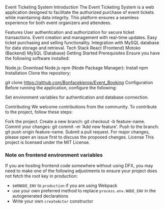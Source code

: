 Event Ticketing System
Introduction
The Event Ticketing System is a web application designed to facilitate the authorized purchase of event tickets while maintaining data integrity. This platform ensures a seamless experience for both event organizers and attendees.

Features
User authentication and authorization for secure ticket transactions.
Event creation and management with real-time updates.
Easy ticket purchasing and selling functionality.
Integration with MySQL database for data storage and retrieval.
Tech Stack
React (Frontend)
Motoko (Backend)
MySQL (Database)
Getting Started
Prerequisites
Ensure you have the following software installed:

Node.js: Download Node.js
npm (Node Package Manager): Install npm
Installation
Clone the repository:

git clone https://github.com/Bonfacekiprop/Event_Booking
Configuration
Before running the application, configure the following:

Set environment variables for authentication and database connection.

Contributing
We welcome contributions from the community. To contribute to the project, follow these steps:

Fork the project.
Create a new branch: git checkout -b feature-name.
Commit your changes: git commit -m 'Add new feature'.
Push to the branch: git push origin feature-name.
Submit a pull request.
For major changes, please open an issue first to discuss the proposed changes.
License
This project is licensed under the MIT License.

### Note on frontend environment variables

If you are hosting frontend code somewhere without using DFX, you may need to make one of the following adjustments to ensure your project does not fetch the root key in production:

- set`NODE_ENV` to `production` if you are using Webpack
- use your own preferred method to replace `process.env.NODE_ENV` in the autogenerated declarations
- Write your own `createActor` constructor